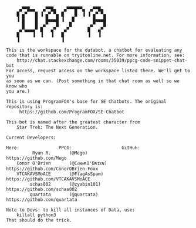          ▄▀▀█▄▄   ▄▀▀█▄   ▄▀▀▀█▀▀▄  ▄▀▀█▄  
        █ ▄▀   █ ▐ ▄▀ ▀▄ █    █  ▐ ▐ ▄▀ ▀▄ 
        ▐ █    █   █▄▄▄█ ▐   █       █▄▄▄█ 
          █    █  ▄▀   █    █       ▄▀   █ 
         ▄▀▄▄▄▄▀ █   ▄▀   ▄▀       █   ▄▀  
        █     ▐  ▐   ▐   █         ▐   ▐   
        ▐                ▐                 
        
    This is the workspace for the databot, a chatbot for evaluating any
    code that is runnable on tryitonline.net. For more information, see:
        http://chat.stackexchange.com/rooms/35039/ppcg-code-snippet-chat-bot
    For access, request access on the workspace listed there. We'll get to you
    as soon as we can. (Post something in that chat room as well so we know who
    you are.)
    
    This is using ProgramFOX's base for SE Chatbots. The original repository is:
         https://github.com/ProgramFOX/SE-Chatbot
    
    This bot is named after the greatest character from 
        Star Trek: The Next Generation.
        
    Current Developers:
    
    Here:               PPCG:                   GitHub:
              Ryan R.       (@Mego)                 https://github.com/Mego
        Conor O'Brien       (@CᴏɴᴏʀO'Bʀɪᴇɴ)         https://github.com/ConorOBrien-Foxx
        VTCAKAVSMoACE       (@FlagAsSpam)           https://github.com/VTCAKAVSMoACE
             schas002       (@zyabin101)            https://github.com/schas002
             quartata       (@quartata)             https://github.com/quartata
             
    Note to Devs: to kill all instances of Data, use:
        killall python3
    That should do the trick.
